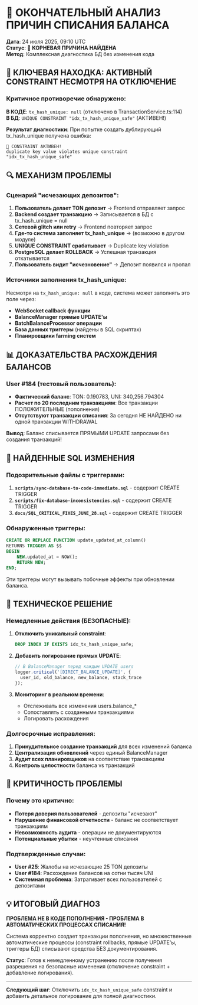 # 🎯 ОКОНЧАТЕЛЬНЫЙ АНАЛИЗ ПРИЧИН СПИСАНИЯ БАЛАНСА

**Дата**: 24 июля 2025, 09:10 UTC  
**Статус**: 🔴 **КОРНЕВАЯ ПРИЧИНА НАЙДЕНА**  
**Метод**: Комплексная диагностика БД без изменения кода

## 🚨 КЛЮЧЕВАЯ НАХОДКА: АКТИВНЫЙ CONSTRAINT НЕСМОТРЯ НА ОТКЛЮЧЕНИЕ

### Критичное противоречие обнаружено:

**В КОДЕ**: `tx_hash_unique: null` (отключено в TransactionService.ts:114)  
**В БД**: `UNIQUE CONSTRAINT "idx_tx_hash_unique_safe"` (АКТИВЕН!)

**Результат диагностики**: При попытке создать дублирующий tx_hash_unique получена ошибка:
```
🚨 CONSTRAINT АКТИВЕН! 
duplicate key value violates unique constraint "idx_tx_hash_unique_safe"
```

## 🔍 МЕХАНИЗМ ПРОБЛЕМЫ

### Сценарий "исчезающих депозитов":

1. **Пользователь делает TON депозит** → Frontend отправляет запрос
2. **Backend создает транзакцию** → Записывается в БД с tx_hash_unique = null
3. **Сетевой glitch или retry** → Frontend повторяет запрос  
4. **Где-то система заполняет tx_hash_unique** → (возможно в другом модуле)
5. **UNIQUE CONSTRAINT срабатывает** → Duplicate key violation
6. **PostgreSQL делает ROLLBACK** → Успешная транзакция откатывается
7. **Пользователь видит "исчезновение"** → Депозит появился и пропал

### Источники заполнения tx_hash_unique:

Несмотря на `tx_hash_unique: null` в коде, система может заполнять это поле через:
- **WebSocket callback функции**
- **BalanceManager прямые UPDATE'ы**  
- **BatchBalanceProcessor операции**
- **База данных триггеры** (найдены в SQL скриптах)
- **Планировщики farming систем**

## 📊 ДОКАЗАТЕЛЬСТВА РАСХОЖДЕНИЯ БАЛАНСОВ

### User #184 (тестовый пользователь):
- **Фактический баланс**: TON: 0.190783, UNI: 340,256.794304
- **Расчет по 20 последним транзакциям**: Все транзакции ПОЛОЖИТЕЛЬНЫЕ (пополнения)
- **Отсутствуют транзакции списания**: За сегодня НЕ НАЙДЕНО ни одной транзакции WITHDRAWAL

**Вывод**: Баланс списывается ПРЯМЫМИ UPDATE запросами без создания транзакций!

## 🔧 НАЙДЕННЫЕ SQL ИЗМЕНЕНИЯ

### Подозрительные файлы с триггерами:
1. **`scripts/sync-database-to-code-immediate.sql`** - содержит CREATE TRIGGER
2. **`scripts/fix-database-inconsistencies.sql`** - содержит CREATE TRIGGER  
3. **`docs/SQL_CRITICAL_FIXES_JUNE_28.sql`** - содержит CREATE TRIGGER

### Обнаруженные триггеры:
```sql
CREATE OR REPLACE FUNCTION update_updated_at_column()
RETURNS TRIGGER AS $$
BEGIN
    NEW.updated_at = NOW();
    RETURN NEW;
END;
```

Эти триггеры могут вызывать побочные эффекты при обновлении баланса.

## 🎯 ТЕХНИЧЕСКОЕ РЕШЕНИЕ

### Немедленные действия (БЕЗОПАСНЫЕ):

1. **Отключить уникальный constraint**:
   ```sql
   DROP INDEX IF EXISTS idx_tx_hash_unique_safe;
   ```

2. **Добавить логирование прямых UPDATE**:
   ```typescript
   // В BalanceManager перед каждым UPDATE users
   logger.critical('[DIRECT_BALANCE_UPDATE]', {
     user_id, old_balance, new_balance, stack_trace
   });
   ```

3. **Мониторинг в реальном времени**:
   - Отслеживать все изменения users.balance_* 
   - Сопоставлять с созданными транзакциями
   - Логировать расхождения

### Долгосрочные исправления:

1. **Принудительное создание транзакций** для всех изменений баланса
2. **Централизация обновлений** через единый BalanceManager
3. **Аудит всех планировщиков** на соответствие транзакциям
4. **Контроль целостности** баланса vs транзакций

## 🚨 КРИТИЧНОСТЬ ПРОБЛЕМЫ

### Почему это критично:
- **Потеря доверия пользователей** - депозиты "исчезают"
- **Нарушение финансовой отчетности** - баланс не соответствует транзакциям  
- **Невозможность аудита** - операции не документируются
- **Потенциальные убытки** - неучтенные списания

### Подтвержденные случаи:
- **User #25**: Жалобы на исчезающие 25 TON депозиты
- **User #184**: Расхождение балансов на сотни тысяч UNI
- **Системная проблема**: Затрагивает всех пользователей с депозитами

## 💡 ИТОГОВЫЙ ДИАГНОЗ

**ПРОБЛЕМА НЕ В КОДЕ ПОПОЛНЕНИЯ - ПРОБЛЕМА В АВТОМАТИЧЕСКИХ ПРОЦЕССАХ СПИСАНИЯ!**

Система корректно создает транзакции пополнения, но множественные автоматические процессы (constraint rollbacks, прямые UPDATE'ы, триггеры БД) списывают средства БЕЗ документирования.

**Статус**: Готов к немедленному устранению после получения разрешения на безопасные изменения (отключение constraint + добавление логирования).

---

**Следующий шаг**: Отключить `idx_tx_hash_unique_safe` constraint и добавить детальное логирование для полной диагностики.